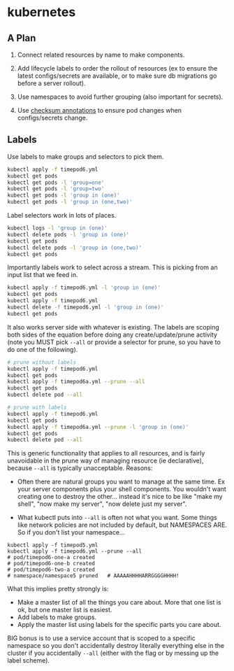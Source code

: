 # kubernetes

## A Plan

1) Connect related resources by name to make components.

2) Add lifecycle labels to order the rollout of resources (ex to ensure the latest configs/secrets are available, or to make sure db migrations go before a server rollout).

3) Use namespaces to avoid further grouping (also important for secrets).

4) Use [checksum annotations](https://github.com/helm/helm/blob/master/docs/charts_tips_and_tricks.md#automatically-roll-deployments-when-configmaps-or-secrets-change) to ensure pod changes when configs/secrets change.

## Labels

Use labels to make groups and selectors to pick them.

```bash
kubectl apply -f timepod6.yml
kubectl get pods
kubectl get pods -l 'group=one'
kubectl get pods -l 'group=two'
kubectl get pods -l 'group in (one)'
kubectl get pods -l 'group in (one,two)'
```

Label selectors work in lots of places.

```bash
kubectl logs -l 'group in (one)'
kubectl delete pods -l 'group in (one)'
kubectl get pods
kubectl delete pods -l 'group in (one,two)'
kubectl get pods
```

Importantly labels work to select across a stream.  This is picking from an input list that we feed in.

```bash
kubectl apply -f timepod6.yml -l 'group in (one)'
kubectl get pods
kubectl apply -f timepod6.yml
kubectl delete -f timepod6.yml -l 'group in (one)'
kubectl get pods
```

It also works server side with whatever is existing.  The labels are scoping both sides of the equation before doing any create/update/prune activity (note you MUST pick `--all` or provide a selector for prune, so you have to do one of the following).

```bash
# prune without labels
kubectl apply -f timepod6.yml
kubectl get pods
kubectl apply -f timepod6a.yml --prune --all
kubectl get pods
kubectl delete pod --all

# prune with labels
kubectl apply -f timepod6.yml
kubectl get pods
kubectl apply -f timepod6a.yml --prune -l 'group in (one)'
kubectl get pods
kubectl delete pod --all
```

This is generic functionality that applies to all resources, and is fairly unavoidable in the prune way of managing resource (ie declarative), because `--all` is typically unacceptable. Reasons:

* Often there are natural groups you want to manage at the same time.  Ex your server components plus your shell components.  You wouldn't want creating one to destroy the other... instead it's nice to be like "make my shell", "now make my server", "now delete just my server".

* What kubectl puts into `--all` is often not what you want.  Some things like network policies are not included by default, but NAMESPACES ARE.  So if you don't list your namespace...

```
kubectl apply -f timepod5.yml
kubectl apply -f timepod6.yml --prune --all
# pod/timepod6-one-a created
# pod/timepod6-one-b created
# pod/timepod6-two-a created
# namespace/namespace5 pruned   # AAAAAHHHHARRGGGGHHHH!
```

What this implies pretty strongly is:

* Make a master list of all the things you care about.  More that one list is ok, but one master list is easiest.
* Add labels to make groups.
* Apply the master list using labels for the specific parts you care about.

BIG bonus is to use a service account that is scoped to a specific namespace so you don't accidentally destroy literally everything else in the cluster if you accidentally `--all` (either with the flag or by messing up the label scheme).
